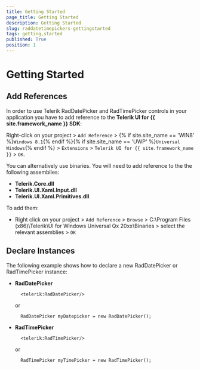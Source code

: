 ```yaml
---
title: Getting Started
page_title: Getting Started
description: Getting Started
slug: raddatetimepickers-gettingstarted
tags: getting,started
published: True
position: 1
---
```


# Getting Started

## Add References

In order to use Telerik RadDatePicker and RadTimePicker controls in your application you have to add reference to the **Telerik UI for {{ site.framework_name }} SDK**:

Right-click on your project > `Add Reference` > {% if site.site_name == 'WIN8' %}`Windows 8.1`{% endif %}{% if site.site_name == 'UWP' %}`Universal Windows`{% endif %} > `Extensions` > `Telerik UI for {{ site.framework_name }}` > `OK`.

You can alternatively use binaries. You will need to add reference to the the following assemblies:

* **Telerik.Core.dll**
* **Telerik.UI.Xaml.Input.dll**
* **Telerik.UI.Xaml.Primitives.dll**

To add them:

* Right click on your project > `Add Reference` > `Browse` > C:\Program Files (x86)\Telerik\UI for Windows Universal Qx 20xx\Binaries > select the relevant assemblies > `OK`

## Declare Instances

The following example shows how to declare a new RadDatePicker or RadTimePicker instance:


* **RadDatePicker**

		<telerik:RadDatePicker/>

	or
	
		RadDatePicker myDatepicker = new RadDatePicker();
	
* **RadTimePicker**

		<telerik:RadTimePicker/>

	or

		RadTimePicker myTimePicker = new RadTimePicker();
